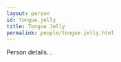 ```yaml
---
layout: person
id: tongue.jelly
title: Tongue Jelly
permalink: people/tongue.jelly.html
---
```


Person details...